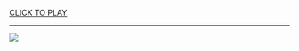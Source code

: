 
<a href="https://premium76.site?title=clicking_game_unblocked&ref=13M">CLICK TO PLAY</a></h3>
<hr>

<a href="https://premium76.site?title=clicking_game_unblocked&ref=13M"><img src="https://clearcache.store/games.png"></a>


